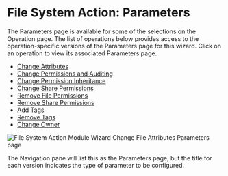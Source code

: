 # File System Action: Parameters

The Parameters page is available for some of the selections on the Operation page. The list of operations below provides access to the operation-specific versions of the Parameters page for this wizard. Click on an operation to view its associated Parameters page.

- [Change Attributes](/docs/accessanalyzer/accessanalyzer/enterpriseauditor/admin/action/filesystem/parameters/changeattributes.md)
- [Change Permissions and Auditing](/docs/accessanalyzer/accessanalyzer/enterpriseauditor/admin/action/filesystem/parameters/changepermissionsauditing.md)
- [Change Permission Inheritance](/docs/accessanalyzer/accessanalyzer/enterpriseauditor/admin/action/filesystem/parameters/changepermissioninheritance.md)
- [Change Share Permissions](/docs/accessanalyzer/accessanalyzer/enterpriseauditor/admin/action/filesystem/parameters/changesharepermissions.md)
- [Remove File Permissions](/docs/accessanalyzer/accessanalyzer/enterpriseauditor/admin/action/filesystem/parameters/removefilepermissions.md)
- [Remove Share Permissions](/docs/accessanalyzer/accessanalyzer/enterpriseauditor/admin/action/filesystem/parameters/removesharepermissions.md)
- [Add Tags](/docs/accessanalyzer/accessanalyzer/enterpriseauditor/admin/action/filesystem/parameters/addtags.md)
- [Remove Tags](/docs/accessanalyzer/accessanalyzer/enterpriseauditor/admin/action/filesystem/parameters/removetags.md)
- [Change Owner](/docs/accessanalyzer/accessanalyzer/enterpriseauditor/admin/action/filesystem/parameters/changeowner.md)

![File System Action Module Wizard Change File Attributes Parameters page](/img/product_docs/accessanalyzer/accessanalyzer/enterpriseauditor/admin/action/filesystem/changeattributes.png)

The Navigation pane will list this as the Parameters page, but the title for each version indicates the type of parameter to be configured.
